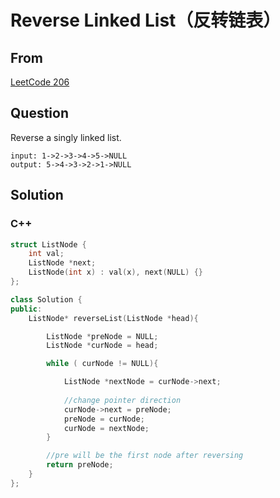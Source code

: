 # Reverse Linked List（反转链表）



## From

[LeetCode 206](https://leetcode.com/problems/reverse-linked-list/description/)



## Question

Reverse a singly linked list.

```
input: 1->2->3->4->5->NULL
output: 5->4->3->2->1->NULL
```

## Solution  

### C++

```c++
struct ListNode {
    int val;
    ListNode *next;
    ListNode(int x) : val(x), next(NULL) {}
};

class Solution {
public:
    ListNode* reverseList(ListNode *head){

        ListNode *preNode = NULL;
        ListNode *curNode = head;

        while ( curNode != NULL){

            ListNode *nextNode = curNode->next;
           
            //change pointer direction
            curNode->next = preNode;
            preNode = curNode;
            curNode = nextNode;
        }

        //pre will be the first node after reversing
        return preNode;
    }
};
```

